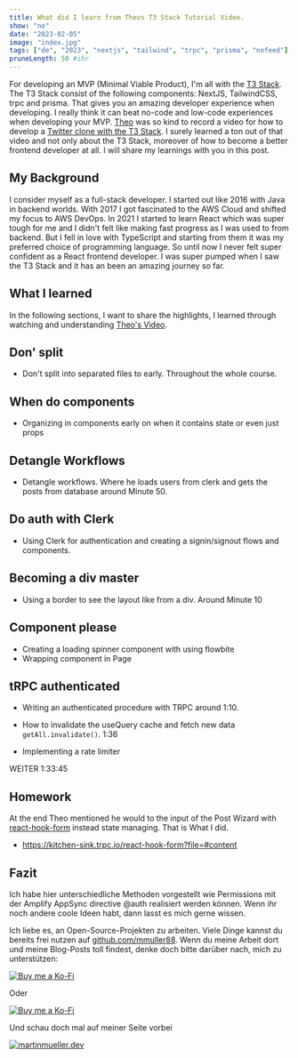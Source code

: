 ```yaml
---
title: What did I learn from Theos T3 Stack Tutorial Video.
show: "no"
date: "2023-02-05"
image: "index.jpg"
tags: ["de", "2023", "nextjs", "tailwind", "trpc", "prisma", "nofeed"]
pruneLength: 50 #ihr
---
```


For developing an MVP (Minimal Viable Product), I'm all with the [T3 Stack](https://martinmueller.dev/t3-stack-mvp). The T3 Stack consist of the following components: NextJS, TailwindCSS, trpc and prisma. That gives you an amazing developer experience when developing. I really think it can beat no-code and low-code experiences when developing your MVP. [Theo]() was so kind to record a video for how to develop a [Twitter clone with the T3 Stack](https://www.youtube.com/watch?v=YkOSUVzOAA4). I surely learned a ton out of that video and not only about the T3 Stack, moreover of how to become a better frontend developer at all. I will share my learnings with you in this post.

## My Background

I consider myself as a full-stack developer. I started out like 2016 with Java in backend worlds. With 2017 I got fascinated to the AWS Cloud and shifted my focus to AWS DevOps. In 2021 I started to learn React which was super tough for me and I didn't felt like making fast progress as I was used to from backend. But I fell in love with TypeScript and starting from them it was my preferred choice of programming language. So until now I never felt super confident as a React frontend developer. I was super pumped when I saw the T3 Stack and it has an been an amazing journey so far.

## What I learned

In the following sections, I want to share the highlights, I learned through watching and understanding [Theo's Video](https://www.youtube.com/watch?v=YkOSUVzOAA4).

## Don' split

* Don't split into separated files to early. Throughout the whole course.

## When do components

* Organizing in components early on when it contains state or even just props

## Detangle Workflows

* Detangle workflows. Where he loads users from clerk and gets the posts from database around Minute 50.

## Do auth with Clerk

* Using Clerk for authentication and creating a signin/signout flows and components.

## Becoming a div master

* Using a border to see the layout like from a div. Around Minute 10

## Component please

* Creating a loading spinner component with using flowbite
* Wrapping component in Page

## tRPC authenticated

* Writing an authenticated procedure with TRPC around 1:10.

* How to invalidate the useQuery cache and fetch new data `getAll.invalidate()`. 1:36

* Implementing a rate limiter

WEITER 1:33:45

## Homework

At the end Theo mentioned he would to the input of the Post Wizard with [react-hook-form]() instead state managing. That is What I did.

* https://kitchen-sink.trpc.io/react-hook-form?file=#content

## Fazit

Ich habe hier unterschiedliche Methoden vorgestellt wie Permissions mit der Amplify AppSync directive @auth realisiert werden können. Wenn ihr noch andere coole Ideen habt, dann lasst es mich gerne wissen.

Ich liebe es, an Open-Source-Projekten zu arbeiten. Viele Dinge kannst du bereits frei nutzen auf [github.com/mmuller88](https://github.com/mmuller88). Wenn du meine Arbeit dort und meine Blog-Posts toll findest, denke doch bitte darüber nach, mich zu unterstützen:

[![Buy me a Ko-Fi](https://storage.ko-fi.com/cdn/useruploads/png_d554a01f-60f0-4969-94d1-7b69f3e28c2fcover.jpg?v=69a332f2-b808-4369-8ba3-dae0d1100dd4)](https://ko-fi.com/T6T1BR59W)

Oder

[![Buy me a Ko-Fi](https://theastrologypodcast.com/wp-content/uploads/2015/06/become-my-patron-05.jpg)](https://www.patreon.com/bePatron?u=29010217)

Und schau doch mal auf meiner Seite vorbei

[![martinmueller.dev](https://martinmueller.dev/static/84caa5292a6d0c37c48ae280d04b5fa6/a7715/joint.jpg)](https://martinmueller.dev/resume)